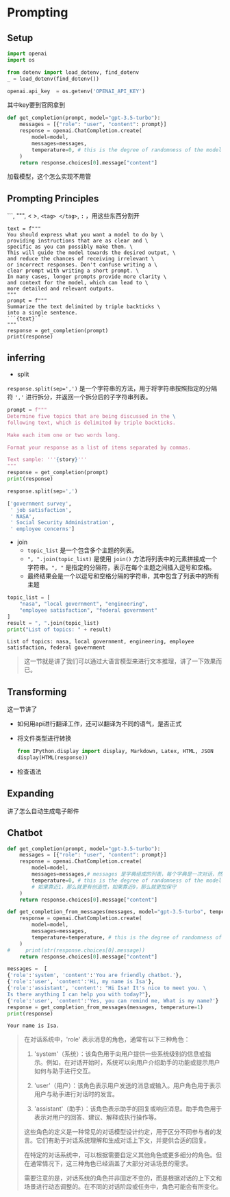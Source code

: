 # Prompting

## Setup

~~~python
import openai
import os

from dotenv import load_dotenv, find_dotenv
_ = load_dotenv(find_dotenv())

openai.api_key  = os.getenv('OPENAI_API_KEY')
~~~

其中key要到官网拿到

~~~python
def get_completion(prompt, model="gpt-3.5-turbo"):
    messages = [{"role": "user", "content": prompt}]
    response = openai.ChatCompletion.create(
        model=model,
        messages=messages,
        temperature=0, # this is the degree of randomness of the model's output
    )
    return response.choices[0].message["content"]
~~~

加载模型，这个怎么实现不用管

## Prompting Principles

 ```, """, < >, `<tag> </tag>`, `:`  ，用这些东西分割开

~~~
text = f"""
You should express what you want a model to do by \ 
providing instructions that are as clear and \ 
specific as you can possibly make them. \ 
This will guide the model towards the desired output, \ 
and reduce the chances of receiving irrelevant \ 
or incorrect responses. Don't confuse writing a \ 
clear prompt with writing a short prompt. \ 
In many cases, longer prompts provide more clarity \ 
and context for the model, which can lead to \ 
more detailed and relevant outputs.
"""
prompt = f"""
Summarize the text delimited by triple backticks \ 
into a single sentence.
```{text}```
"""
response = get_completion(prompt)
print(response)
~~~

## inferring

- split

`response.split(sep=',')` 是一个字符串的方法，用于将字符串按照指定的分隔符 `','` 进行拆分，并返回一个拆分后的子字符串列表。

~~~python
prompt = f"""
Determine five topics that are being discussed in the \
following text, which is delimited by triple backticks.

Make each item one or two words long. 

Format your response as a list of items separated by commas.

Text sample: '''{story}'''
"""
response = get_completion(prompt)
print(response)
~~~

~~~python
response.split(sep=',')
~~~

~~~python
['government survey',
 ' job satisfaction',
 ' NASA',
 ' Social Security Administration',
 ' employee concerns']
~~~

- join
  - `topic_list` 是一个包含多个主题的列表。
  - `", ".join(topic_list)` 是使用 `join()` 方法将列表中的元素拼接成一个字符串。`", "` 是指定的分隔符，表示在每个主题之间插入逗号和空格。
  - 最终结果会是一个以逗号和空格分隔的字符串，其中包含了列表中的所有主题

~~~python
topic_list = [
    "nasa", "local government", "engineering",
    "employee satisfaction", "federal government"
]
result = ", ".join(topic_list)
print("List of topics: " + result)

~~~

~~~shell
List of topics: nasa, local government, engineering, employee satisfaction, federal government

~~~

>这一节就是讲了我们可以通过大语言模型来进行文本推理，讲了一下效果而已。

## Transforming

这一节讲了

- 如何用api进行翻译工作，还可以翻译为不同的语气，是否正式

- 将文件类型进行转换

  ~~~python
  from IPython.display import display, Markdown, Latex, HTML, JSON
  display(HTML(response))
  ~~~

- 检查语法

## Expanding

讲了怎么自动生成电子邮件

## Chatbot

~~~python
def get_completion(prompt, model="gpt-3.5-turbo"):
    messages = [{"role": "user", "content": prompt}]
    response = openai.ChatCompletion.create(
        model=model,
        messages=messages,# messages 是字典组成的列表，每个字典是一次对话，然后对话是有								顺序的，然后返回的是assistant的回答
        temperature=0, # this is the degree of randomness of the model's output
        # 如果靠近1，那么就更有创造性，如果靠近0，那么就更加保守
    )
    return response.choices[0].message["content"]

def get_completion_from_messages(messages, model="gpt-3.5-turbo", temperature=0):
    response = openai.ChatCompletion.create(
        model=model,
        messages=messages,
        temperature=temperature, # this is the degree of randomness of the model's output
    )
#     print(str(response.choices[0].message))
    return response.choices[0].message["content"]
~~~

~~~python
messages =  [  
{'role':'system', 'content':'You are friendly chatbot.'},
{'role':'user', 'content':'Hi, my name is Isa'},
{'role':'assistant', 'content': "Hi Isa! It's nice to meet you. \
Is there anything I can help you with today?"},
{'role':'user', 'content':'Yes, you can remind me, What is my name?'}  ]
response = get_completion_from_messages(messages, temperature=1)
print(response)
~~~

~~~shell
Your name is Isa.
~~~

> 在对话系统中，'role' 表示消息的角色，通常有以下三种角色：
>
> 1. 'system'（系统）：该角色用于向用户提供一些系统级别的信息或指示。例如，在对话开始时，系统可以向用户介绍助手的功能或提示用户如何与助手进行交互。
>
> 2. 'user'（用户）：该角色表示用户发送的消息或输入。用户角色用于表示用户与助手进行对话时的发言。
>
> 3. 'assistant'（助手）：该角色表示助手的回复或响应消息。助手角色用于表示对用户的回答、建议、解释或执行操作等。
>
> 这些角色的定义是一种常见的对话模型设计约定，用于区分不同参与者的发言。它们有助于对话系统理解和生成对话上下文，并提供合适的回复。
>
> 在特定的对话系统中，可以根据需要自定义其他角色或更多细分的角色。但在通常情况下，这三种角色已经涵盖了大部分对话场景的需求。
>
> 需要注意的是，对话系统的角色并非固定不变的，而是根据对话的上下文和场景进行动态调整的。在不同的对话阶段或任务中，角色可能会有所变化。
>

